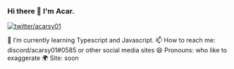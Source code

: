 ### Hi there 👋 I'm Acar.

[![twitter/acarsy01](https://img.shields.io/twitter/url?color=blue&label=follow%20me&logo=twitter&style=flat-square&url=https%3A%2F%2Ftwitter.com%2Facarsy01)](https://twitter.com/acarsy01)

🌱 I’m currently learning Typescript and Javascript.
📫 How to reach me: discord/acarsy01#0585 or other social media sites
😄 Pronouns: who like to exaggerate
🌍 Site: soon
